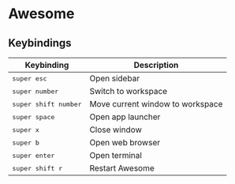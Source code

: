 # Awesome


## Keybindings
| Keybinding | Description |
| ---------- | ----------- |
| <kbd>super esc</kbd> | Open sidebar |
| <kbd>super number</kbd> | Switch to workspace |
| <kbd>super shift number</kbd> | Move current window to workspace |
| <kbd>super space</kbd> | Open app launcher |
| <kbd>super x</kbd> | Close window |
| <kbd>super b</kbd> | Open web browser |
| <kbd>super enter</kbd> | Open terminal |
| <kbd>super shift r</kbd> | Restart Awesome |
